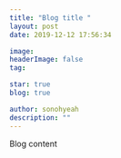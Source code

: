 ```yaml
---
title: "Blog title "
layout: post
date: 2019-12-12 17:56:34

image: 
headerImage: false
tag:

star: true
blog: true

author: sonohyeah
description: ""
---
```


Blog content

